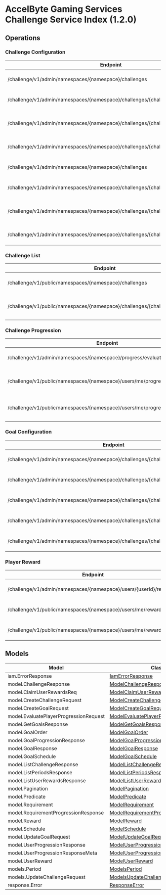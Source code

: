 [//]: # (<< Code generated. DO NOT EDIT!)

[//]: # (<< template file: ags_py_codegen)

# AccelByte Gaming Services Challenge Service Index (1.2.0)


## Operations

### Challenge Configuration
| Endpoint | Method | ID | Deprecated | Class | Wrapper | Example |
|---|---|---|---|---|---|---|
| /challenge/v1/admin/namespaces/{namespace}/challenges | POST | adminCreateChallenge | `false` | [AdminCreateChallenge](../../accelbyte_py_sdk/api/challenge/operations/challenge_configuration/admin_create_challenge.py) | [admin_create_challenge](../../accelbyte_py_sdk/api/challenge/wrappers/_challenge_configuration.py) | [accelbyte_py_sdk_cli challenge-admin-create-challenge](../../samples/cli/accelbyte_py_sdk_cli/challenge/_admin_create_challenge.py) |
| /challenge/v1/admin/namespaces/{namespace}/challenges/{challengeCode} | DELETE | adminDeleteChallenge | `false` | [AdminDeleteChallenge](../../accelbyte_py_sdk/api/challenge/operations/challenge_configuration/admin_delete_challenge.py) | [admin_delete_challenge](../../accelbyte_py_sdk/api/challenge/wrappers/_challenge_configuration.py) | [accelbyte_py_sdk_cli challenge-admin-delete-challenge](../../samples/cli/accelbyte_py_sdk_cli/challenge/_admin_delete_challenge.py) |
| /challenge/v1/admin/namespaces/{namespace}/challenges/{challengeCode}/tied | DELETE | adminDeleteTiedChallenge | `false` | [AdminDeleteTiedChallenge](../../accelbyte_py_sdk/api/challenge/operations/challenge_configuration/admin_delete_tied_challenge.py) | [admin_delete_tied_challenge](../../accelbyte_py_sdk/api/challenge/wrappers/_challenge_configuration.py) | [accelbyte_py_sdk_cli challenge-admin-delete-tied-challenge](../../samples/cli/accelbyte_py_sdk_cli/challenge/_admin_delete_tied_challenge.py) |
| /challenge/v1/admin/namespaces/{namespace}/challenges/{challengeCode} | GET | adminGetChallenge | `false` | [AdminGetChallenge](../../accelbyte_py_sdk/api/challenge/operations/challenge_configuration/admin_get_challenge.py) | [admin_get_challenge](../../accelbyte_py_sdk/api/challenge/wrappers/_challenge_configuration.py) | [accelbyte_py_sdk_cli challenge-admin-get-challenge](../../samples/cli/accelbyte_py_sdk_cli/challenge/_admin_get_challenge.py) |
| /challenge/v1/admin/namespaces/{namespace}/challenges | GET | adminGetChallenges | `false` | [AdminGetChallenges](../../accelbyte_py_sdk/api/challenge/operations/challenge_configuration/admin_get_challenges.py) | [admin_get_challenges](../../accelbyte_py_sdk/api/challenge/wrappers/_challenge_configuration.py) | [accelbyte_py_sdk_cli challenge-admin-get-challenges](../../samples/cli/accelbyte_py_sdk_cli/challenge/_admin_get_challenges.py) |
| /challenge/v1/admin/namespaces/{namespace}/challenges/{challengeCode}/periods | GET | adminGetPeriods | `false` | [AdminGetPeriods](../../accelbyte_py_sdk/api/challenge/operations/challenge_configuration/admin_get_periods.py) | [admin_get_periods](../../accelbyte_py_sdk/api/challenge/wrappers/_challenge_configuration.py) | [accelbyte_py_sdk_cli challenge-admin-get-periods](../../samples/cli/accelbyte_py_sdk_cli/challenge/_admin_get_periods.py) |
| /challenge/v1/admin/namespaces/{namespace}/challenges/{challengeCode}/randomize | POST | adminRandomizeChallenge | `false` | [AdminRandomizeChallenge](../../accelbyte_py_sdk/api/challenge/operations/challenge_configuration/admin_randomize_challenge.py) | [admin_randomize_challenge](../../accelbyte_py_sdk/api/challenge/wrappers/_challenge_configuration.py) | [accelbyte_py_sdk_cli challenge-admin-randomize-challenge](../../samples/cli/accelbyte_py_sdk_cli/challenge/_admin_randomize_challenge.py) |
| /challenge/v1/admin/namespaces/{namespace}/challenges/{challengeCode} | PUT | adminUpdateChallenge | `false` | [AdminUpdateChallenge](../../accelbyte_py_sdk/api/challenge/operations/challenge_configuration/admin_update_challenge.py) | [admin_update_challenge](../../accelbyte_py_sdk/api/challenge/wrappers/_challenge_configuration.py) | [accelbyte_py_sdk_cli challenge-admin-update-challenge](../../samples/cli/accelbyte_py_sdk_cli/challenge/_admin_update_challenge.py) |

### Challenge List
| Endpoint | Method | ID | Deprecated | Class | Wrapper | Example |
|---|---|---|---|---|---|---|
| /challenge/v1/public/namespaces/{namespace}/challenges | GET | GetChallenges | `false` | [GetChallenges](../../accelbyte_py_sdk/api/challenge/operations/challenge_list/get_challenges.py) | [get_challenges](../../accelbyte_py_sdk/api/challenge/wrappers/_challenge_list.py) | [accelbyte_py_sdk_cli challenge-get-challenges](../../samples/cli/accelbyte_py_sdk_cli/challenge/_get_challenges.py) |
| /challenge/v1/public/namespaces/{namespace}/challenges/{challengeCode}/goals | GET | publicGetScheduledGoals | `false` | [PublicGetScheduledGoals](../../accelbyte_py_sdk/api/challenge/operations/challenge_list/public_get_scheduled_goals.py) | [public_get_scheduled_goals](../../accelbyte_py_sdk/api/challenge/wrappers/_challenge_list.py) | [accelbyte_py_sdk_cli challenge-public-get-scheduled-goals](../../samples/cli/accelbyte_py_sdk_cli/challenge/_public_get_scheduled_goals.py) |

### Challenge Progression
| Endpoint | Method | ID | Deprecated | Class | Wrapper | Example |
|---|---|---|---|---|---|---|
| /challenge/v1/admin/namespaces/{namespace}/progress/evaluate | POST | adminEvaluateProgress | `false` | [AdminEvaluateProgress](../../accelbyte_py_sdk/api/challenge/operations/challenge_progression/admin_evaluate_progress.py) | [admin_evaluate_progress](../../accelbyte_py_sdk/api/challenge/wrappers/_challenge_progression.py) | [accelbyte_py_sdk_cli challenge-admin-evaluate-progress](../../samples/cli/accelbyte_py_sdk_cli/challenge/_admin_evaluate_progress.py) |
| /challenge/v1/public/namespaces/{namespace}/users/me/progress/evaluate | POST | EvaluateMyProgress | `false` | [EvaluateMyProgress](../../accelbyte_py_sdk/api/challenge/operations/challenge_progression/evaluate_my_progress.py) | [evaluate_my_progress](../../accelbyte_py_sdk/api/challenge/wrappers/_challenge_progression.py) | [accelbyte_py_sdk_cli challenge-evaluate-my-progress](../../samples/cli/accelbyte_py_sdk_cli/challenge/_evaluate_my_progress.py) |
| /challenge/v1/public/namespaces/{namespace}/users/me/progress/{challengeCode} | GET | publicGetUserProgression | `false` | [PublicGetUserProgression](../../accelbyte_py_sdk/api/challenge/operations/challenge_progression/public_get_user_progression.py) | [public_get_user_progression](../../accelbyte_py_sdk/api/challenge/wrappers/_challenge_progression.py) | [accelbyte_py_sdk_cli challenge-public-get-user-progression](../../samples/cli/accelbyte_py_sdk_cli/challenge/_public_get_user_progression.py) |

### Goal Configuration
| Endpoint | Method | ID | Deprecated | Class | Wrapper | Example |
|---|---|---|---|---|---|---|
| /challenge/v1/admin/namespaces/{namespace}/challenges/{challengeCode}/goals | POST | adminCreateGoal | `false` | [AdminCreateGoal](../../accelbyte_py_sdk/api/challenge/operations/goal_configuration/admin_create_goal.py) | [admin_create_goal](../../accelbyte_py_sdk/api/challenge/wrappers/_goal_configuration.py) | [accelbyte_py_sdk_cli challenge-admin-create-goal](../../samples/cli/accelbyte_py_sdk_cli/challenge/_admin_create_goal.py) |
| /challenge/v1/admin/namespaces/{namespace}/challenges/{challengeCode}/goals/{code} | DELETE | adminDeleteGoal | `false` | [AdminDeleteGoal](../../accelbyte_py_sdk/api/challenge/operations/goal_configuration/admin_delete_goal.py) | [admin_delete_goal](../../accelbyte_py_sdk/api/challenge/wrappers/_goal_configuration.py) | [accelbyte_py_sdk_cli challenge-admin-delete-goal](../../samples/cli/accelbyte_py_sdk_cli/challenge/_admin_delete_goal.py) |
| /challenge/v1/admin/namespaces/{namespace}/challenges/{challengeCode}/goals/{code} | GET | adminGetGoal | `false` | [AdminGetGoal](../../accelbyte_py_sdk/api/challenge/operations/goal_configuration/admin_get_goal.py) | [admin_get_goal](../../accelbyte_py_sdk/api/challenge/wrappers/_goal_configuration.py) | [accelbyte_py_sdk_cli challenge-admin-get-goal](../../samples/cli/accelbyte_py_sdk_cli/challenge/_admin_get_goal.py) |
| /challenge/v1/admin/namespaces/{namespace}/challenges/{challengeCode}/goals | GET | adminGetGoals | `false` | [AdminGetGoals](../../accelbyte_py_sdk/api/challenge/operations/goal_configuration/admin_get_goals.py) | [admin_get_goals](../../accelbyte_py_sdk/api/challenge/wrappers/_goal_configuration.py) | [accelbyte_py_sdk_cli challenge-admin-get-goals](../../samples/cli/accelbyte_py_sdk_cli/challenge/_admin_get_goals.py) |
| /challenge/v1/admin/namespaces/{namespace}/challenges/{challengeCode}/goals/{code} | PUT | adminUpdateGoals | `false` | [AdminUpdateGoals](../../accelbyte_py_sdk/api/challenge/operations/goal_configuration/admin_update_goals.py) | [admin_update_goals](../../accelbyte_py_sdk/api/challenge/wrappers/_goal_configuration.py) | [accelbyte_py_sdk_cli challenge-admin-update-goals](../../samples/cli/accelbyte_py_sdk_cli/challenge/_admin_update_goals.py) |

### Player Reward
| Endpoint | Method | ID | Deprecated | Class | Wrapper | Example |
|---|---|---|---|---|---|---|
| /challenge/v1/admin/namespaces/{namespace}/users/{userId}/rewards | GET | adminGetUserRewards | `false` | [AdminGetUserRewards](../../accelbyte_py_sdk/api/challenge/operations/player_reward/admin_get_user_rewards.py) | [admin_get_user_rewards](../../accelbyte_py_sdk/api/challenge/wrappers/_player_reward.py) | [accelbyte_py_sdk_cli challenge-admin-get-user-rewards](../../samples/cli/accelbyte_py_sdk_cli/challenge/_admin_get_user_rewards.py) |
| /challenge/v1/public/namespaces/{namespace}/users/me/rewards/claim | POST | publicClaimUserRewards | `false` | [PublicClaimUserRewards](../../accelbyte_py_sdk/api/challenge/operations/player_reward/public_claim_user_rewards.py) | [public_claim_user_rewards](../../accelbyte_py_sdk/api/challenge/wrappers/_player_reward.py) | [accelbyte_py_sdk_cli challenge-public-claim-user-rewards](../../samples/cli/accelbyte_py_sdk_cli/challenge/_public_claim_user_rewards.py) |
| /challenge/v1/public/namespaces/{namespace}/users/me/rewards | GET | publicGetUserRewards | `false` | [PublicGetUserRewards](../../accelbyte_py_sdk/api/challenge/operations/player_reward/public_get_user_rewards.py) | [public_get_user_rewards](../../accelbyte_py_sdk/api/challenge/wrappers/_player_reward.py) | [accelbyte_py_sdk_cli challenge-public-get-user-rewards](../../samples/cli/accelbyte_py_sdk_cli/challenge/_public_get_user_rewards.py) |


## Models
| Model | Class |
|---|---|
| iam.ErrorResponse | [IamErrorResponse](../../accelbyte_py_sdk/api/challenge/models/iam_error_response.py) |
| model.ChallengeResponse | [ModelChallengeResponse](../../accelbyte_py_sdk/api/challenge/models/model_challenge_response.py) |
| model.ClaimUserRewardsReq | [ModelClaimUserRewardsReq](../../accelbyte_py_sdk/api/challenge/models/model_claim_user_rewards_req.py) |
| model.CreateChallengeRequest | [ModelCreateChallengeRequest](../../accelbyte_py_sdk/api/challenge/models/model_create_challenge_request.py) |
| model.CreateGoalRequest | [ModelCreateGoalRequest](../../accelbyte_py_sdk/api/challenge/models/model_create_goal_request.py) |
| model.EvaluatePlayerProgressionRequest | [ModelEvaluatePlayerProgressionRequest](../../accelbyte_py_sdk/api/challenge/models/model_evaluate_player_progression_request.py) |
| model.GetGoalsResponse | [ModelGetGoalsResponse](../../accelbyte_py_sdk/api/challenge/models/model_get_goals_response.py) |
| model.GoalOrder | [ModelGoalOrder](../../accelbyte_py_sdk/api/challenge/models/model_goal_order.py) |
| model.GoalProgressionResponse | [ModelGoalProgressionResponse](../../accelbyte_py_sdk/api/challenge/models/model_goal_progression_response.py) |
| model.GoalResponse | [ModelGoalResponse](../../accelbyte_py_sdk/api/challenge/models/model_goal_response.py) |
| model.GoalSchedule | [ModelGoalSchedule](../../accelbyte_py_sdk/api/challenge/models/model_goal_schedule.py) |
| model.ListChallengeResponse | [ModelListChallengeResponse](../../accelbyte_py_sdk/api/challenge/models/model_list_challenge_response.py) |
| model.ListPeriodsResponse | [ModelListPeriodsResponse](../../accelbyte_py_sdk/api/challenge/models/model_list_periods_response.py) |
| model.ListUserRewardsResponse | [ModelListUserRewardsResponse](../../accelbyte_py_sdk/api/challenge/models/model_list_user_rewards_response.py) |
| model.Pagination | [ModelPagination](../../accelbyte_py_sdk/api/challenge/models/model_pagination.py) |
| model.Predicate | [ModelPredicate](../../accelbyte_py_sdk/api/challenge/models/model_predicate.py) |
| model.Requirement | [ModelRequirement](../../accelbyte_py_sdk/api/challenge/models/model_requirement.py) |
| model.RequirementProgressionResponse | [ModelRequirementProgressionResponse](../../accelbyte_py_sdk/api/challenge/models/model_requirement_progression_response.py) |
| model.Reward | [ModelReward](../../accelbyte_py_sdk/api/challenge/models/model_reward.py) |
| model.Schedule | [ModelSchedule](../../accelbyte_py_sdk/api/challenge/models/model_schedule.py) |
| model.UpdateGoalRequest | [ModelUpdateGoalRequest](../../accelbyte_py_sdk/api/challenge/models/model_update_goal_request.py) |
| model.UserProgressionResponse | [ModelUserProgressionResponse](../../accelbyte_py_sdk/api/challenge/models/model_user_progression_response.py) |
| model.UserProgressionResponseMeta | [ModelUserProgressionResponseMeta](../../accelbyte_py_sdk/api/challenge/models/model_user_progression_response_meta.py) |
| model.UserReward | [ModelUserReward](../../accelbyte_py_sdk/api/challenge/models/model_user_reward.py) |
| models.Period | [ModelsPeriod](../../accelbyte_py_sdk/api/challenge/models/models_period.py) |
| models.UpdateChallengeRequest | [ModelsUpdateChallengeRequest](../../accelbyte_py_sdk/api/challenge/models/models_update_challenge_request.py) |
| response.Error | [ResponseError](../../accelbyte_py_sdk/api/challenge/models/response_error.py) |
